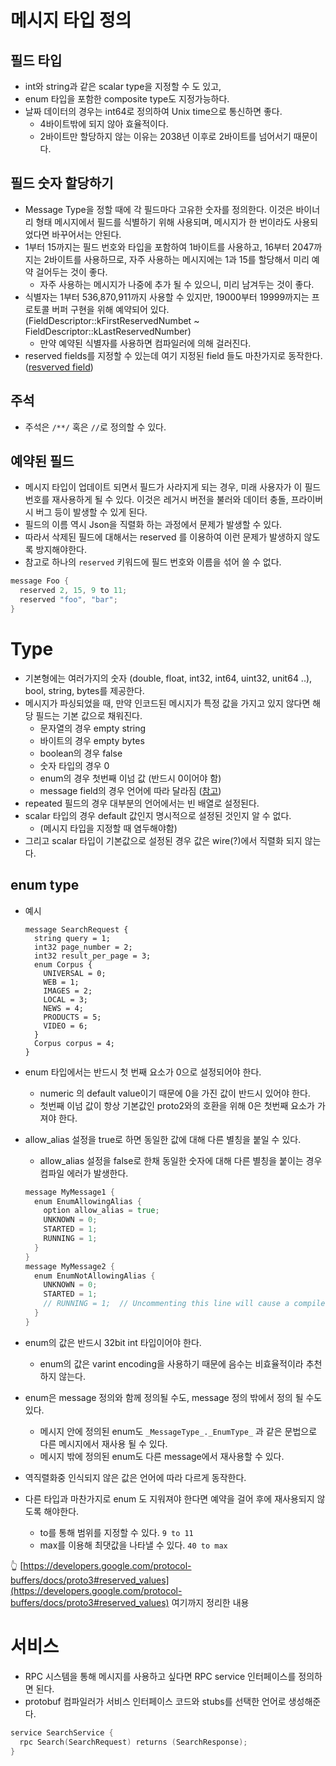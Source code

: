 # 메시지 타입 정의

## 필드 타입

- int와 string과 같은 scalar type을 지정할 수 도 있고,
- enum 타입을 포함한 composite type도 지정가능하다.
- 날짜 데이터의 경우는 int64로 정의하여 Unix time으로 통신하면 좋다.
    - 4바이트밖에 되지 않아 효율적이다.
    - 2바이트만 할당하지 않는 이유는 2038년 이후로 2바이트를 넘어서기 때문이다.

## 필드 숫자 할당하기

- Message Type을 정할 때에 각 필드마다 고유한 숫자를 정의한다. 이것은 바이너리 형태 메시지에서 필드를 식별하기 위해 사용되며, 메시지가 한 번이라도 사용되었다면 바꾸어서는 안된다.
- 1부터 15까지는 필드 번호와 타입을 포함하여 1바이트를 사용하고, 16부터 2047까지는 2바이트를 사용하므로, 자주 사용하는 메시지에는 1과 15를 할당해서 미리 예약 걸어두는 것이 좋다.
    - 자주 사용하는 메시지가 나중에 추가 될 수 있으니, 미리 남겨두는 것이 좋다.
- 식별자는 1부터 536,870,911까지 사용할 수 있지만, 19000부터 19999까지는 프로토콜 버퍼 구현을 위해 예약되어 있다. (FieldDescriptor::kFirstReservedNumbet ~ FieldDescriptor::kLastReservedNumber)
    - 만약 예약된 식별자를 사용하면 컴파일러에 의해 걸러진다.
- reserved fields를 지정할 수 있는데 여기 지정된 field 들도 마찬가지로 동작한다. ([resverved field](https://developers.google.com/protocol-buffers/docs/proto3#reserved))

## 주석

- 주석은 `/**/` 혹은 `//`로 정의할 수 있다.

## 예약된 필드

- 메시지 타입이 업데이트 되면서 필드가 사라지게 되는 경우, 미래 사용자가 이 필드 번호를 재사용하게 될 수 있다. 이것은 레거시 버전을 불러와 데이터 충돌, 프라이버시 버그 등이 발생할 수 있게 된다.
- 필드의 이름 역시 Json을 직렬화 하는 과정에서 문제가 발생할 수 있다.
- 따라서 삭제된 필드에 대해서는 reserved 를 이용하여 이런 문제가 발생하지 않도록 방지해야한다.
- 참고로 하나의 `reserved` 키워드에 필드 번호와 이름을 섞어 쓸 수 없다.

```go
message Foo {
  reserved 2, 15, 9 to 11;
  reserved "foo", "bar";
}
```

# Type

- 기본형에는 여러가지의 숫자 (double, float, int32, int64, uint32, unit64 ..), bool, string, bytes를 제공한다.
- 메시지가 파싱되었을 때, 만약 인코드된 메시지가 특정 값을 가지고 있지 않다면 해당 필드는 기본 값으로 채워진다.
    - 문자열의 경우 empty string
    - 바이트의 경우 empty bytes
    - boolean의 경우 false
    - 숫자 타입의 경우 0
    - enum의 경우 첫번째 이넘 값 (반드시 0이어야 함)
    - message field의 경우 언어에 따라 달라짐 ([참고](https://developers.google.com/protocol-buffers/docs/reference/overview))
- repeated 필드의 경우 대부분의 언어에서는 빈 배열로 설정된다.
- scalar 타입의 경우 default 값인지 명시적으로 설정된 것인지 알 수 없다.
    - (메시지 타입을 지정할 때 염두해야함)
- 그리고 scalar 타입이 기본값으로 설정된 경우 값은 wire(?)에서 직렬화 되지 않는다.

## enum type

- 예시

    ```
    message SearchRequest {
      string query = 1;
      int32 page_number = 2;
      int32 result_per_page = 3;
      enum Corpus {
        UNIVERSAL = 0;
        WEB = 1;
        IMAGES = 2;
        LOCAL = 3;
        NEWS = 4;
        PRODUCTS = 5;
        VIDEO = 6;
      }
      Corpus corpus = 4;
    }
    ```

- enum 타입에서는 반드시 첫 번째 요소가 0으로 설정되어야 한다.
    - numeric 의 default value이기 때문에 0을 가진 값이 반드시 있어야 한다.
    - 첫번째 이넘 값이 항상 기본값인 proto2와의 호환을 위해 0은 첫번째 요소가 가져야 한다.
- allow_alias 설정을 true로 하면 동일한 값에 대해 다른 별칭을 붙일 수 있다.
    - allow_alias 설정을 false로 한채 동일한 숫자에 대해 다른 별칭을 붙이는 경우 컴파일 에러가 발생한다.

    ```go
    message MyMessage1 {
      enum EnumAllowingAlias {
        option allow_alias = true;
        UNKNOWN = 0;
        STARTED = 1;
        RUNNING = 1;
      }
    }
    message MyMessage2 {
      enum EnumNotAllowingAlias {
        UNKNOWN = 0;
        STARTED = 1;
        // RUNNING = 1;  // Uncommenting this line will cause a compile error inside Google and a warning message outside.
      }
    }
    ```

- enum의 값은 반드시 32bit int 타입이어야 한다.
    - enum의 값은 varint encoding을 사용하기 때문에 음수는 비효율적이라 추천하지 않는다.
- enum은 message 정의와 함께 정의될 수도, message 정의 밖에서 정의 될 수도 있다.
    - 메시지 안에 정의된 enum도 `_MessageType_._EnumType_` 과 같은 문법으로 다른 메시지에서 재사용 될 수 있다.
    - 메시지 밖에 정의된 enum도 다른 message에서 재사용할 수 있다.
- 역직렬화중 인식되지 않은 값은 언어에 따라 다르게 동작한다.
- 다른 타입과 마찬가지로 enum 도 지워져야 한다면 예약을 걸어 후에 재사용되지 않도록 해야한다.
    - to를 통해 범위를 지정할 수 있다. `9 to 11`
    - max를 이용해 최댓값을 나타낼 수 있다. `40 to max`

👆 [https://developers.google.com/protocol-buffers/docs/proto3#reserved_values](https://developers.google.com/protocol-buffers/docs/proto3#reserved_values) 여기까지 정리한 내용

# 서비스

- RPC 시스템을 통해 메시지를 사용하고 싶다면 RPC service 인터페이스를 정의하면 된다.
- protobuf 컴파일러가 서비스 인터페이스 코드와 stubs를 선택한 언어로 생성해준다.

```go
service SearchService {
  rpc Search(SearchRequest) returns (SearchResponse);
}
```